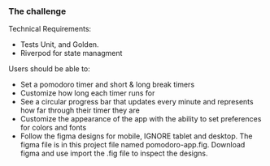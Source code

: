 ### The challenge

Technical Requirements:
- Tests Unit, and Golden. 
- Riverpod for state managment

Users should be able to:

- Set a pomodoro timer and short & long break timers
- Customize how long each timer runs for
- See a circular progress bar that updates every minute and represents how far through their timer they are
- Customize the appearance of the app with the ability to set preferences for colors and fonts
- Follow the figma designs for mobile, IGNORE tablet and desktop. The figma file is in this project file named pomodoro-app.fig. Download figma and use import the .fig file to inspect the designs.